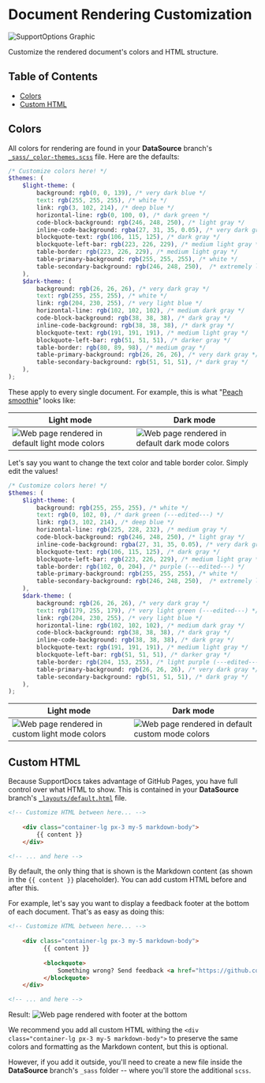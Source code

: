 # Document Rendering Customization
![SupportOptions Graphic](https://raw.githubusercontent.com/aheze/SupportDocs/main/Assets/CustomizableRenderedDocument.png)

Customize the rendered document's colors and HTML structure.

## Table of Contents

-   [Colors](#colors)
-   [Custom HTML](#custom-html)

## Colors
All colors for rendering are found in your **DataSource** branch's [`_sass/_color-themes.scss`](https://github.com/aheze/SupportDocs/blob/DataSource/_sass/_color-themes.scss) file. Here are the defaults:

```scss
/* Customize colors here! */
$themes: (
    $light-theme: (
        background: rgb(0, 0, 139), /* very dark blue */
        text: rgb(255, 255, 255), /* white */
        link: rgb(3, 102, 214), /* deep blue */
        horizontal-line: rgb(0, 100, 0), /* dark green */
        code-block-background: rgb(246, 248, 250), /* light gray */
        inline-code-background: rgba(27, 31, 35, 0.05), /* very dark gray but with alpha, results in light gray */
        blockquote-text: rgb(106, 115, 125), /* dark gray */
        blockquote-left-bar: rgb(223, 226, 229), /* medium light gray */
        table-border: rgb(223, 226, 229), /* medium light gray */
        table-primary-background: rgb(255, 255, 255), /* white */
        table-secondary-background: rgb(246, 248, 250),  /* extremely light gray */
    ),
    $dark-theme: (
        background: rgb(26, 26, 26), /* very dark gray */
        text: rgb(255, 255, 255), /* white */
        link: rgb(204, 230, 255), /* very light blue */
        horizontal-line: rgb(102, 102, 102), /* medium dark gray */
        code-block-background: rgb(38, 38, 38), /* dark gray */
        inline-code-background: rgb(38, 38, 38), /* dark gray */
        blockquote-text: rgb(191, 191, 191), /* medium light gray */
        blockquote-left-bar: rgb(51, 51, 51), /* darker gray */
        table-border: rgb(80, 89, 98), /* medium gray */
        table-primary-background: rgb(26, 26, 26), /* very dark gray */
        table-secondary-background: rgb(51, 51, 51), /* dark gray */
    ),
);
```
These apply to every single document. For example, this is what "[Peach smoothie](https://github.com/aheze/SupportDocs/blob/DataSource/Sample-Smoothies/Peach.md)" looks like:

Light mode | Dark mode
--- | ---
![Web page rendered in default light mode colors](https://raw.githubusercontent.com/aheze/SupportDocs/main/Assets/RenderingDocuments/defaultLight.png) | ![Web page rendered in default dark mode colors](https://raw.githubusercontent.com/aheze/SupportDocs/main/Assets/RenderingDocuments/defaultDark.png)

Let's say you want to change the text color and table border color. Simply edit the values!
```scss
/* Customize colors here! */
$themes: (
    $light-theme: (
        background: rgb(255, 255, 255), /* white */
        text: rgb(0, 102, 0), /* dark green (---edited---) */
        link: rgb(3, 102, 214), /* deep blue */
        horizontal-line: rgb(225, 228, 232), /* medium gray */
        code-block-background: rgb(246, 248, 250), /* light gray */
        inline-code-background: rgba(27, 31, 35, 0.05), /* very dark gray but with alpha, results in light gray */
        blockquote-text: rgb(106, 115, 125), /* dark gray */
        blockquote-left-bar: rgb(223, 226, 229), /* medium light gray */
        table-border: rgb(102, 0, 204), /* purple (---edited---) */ 
        table-primary-background: rgb(255, 255, 255), /* white */
        table-secondary-background: rgb(246, 248, 250),  /* extremely light gray */
    ),
    $dark-theme: (
        background: rgb(26, 26, 26), /* very dark gray */
        text: rgb(179, 255, 179), /* very light green (---edited---) */
        link: rgb(204, 230, 255), /* very light blue */
        horizontal-line: rgb(102, 102, 102), /* medium dark gray */
        code-block-background: rgb(38, 38, 38), /* dark gray */
        inline-code-background: rgb(38, 38, 38), /* dark gray */
        blockquote-text: rgb(191, 191, 191), /* medium light gray */
        blockquote-left-bar: rgb(51, 51, 51), /* darker gray */
        table-border: rgb(204, 153, 255), /* light purple (---edited---) */
        table-primary-background: rgb(26, 26, 26), /* very dark gray */
        table-secondary-background: rgb(51, 51, 51), /* dark gray */
    ),
);
```
Light mode | Dark mode
--- | ---
![Web page rendered in custom light mode colors](https://raw.githubusercontent.com/aheze/SupportDocs/main/Assets/RenderingDocuments/customLight.png) | ![Web page rendered in default custom mode colors](https://raw.githubusercontent.com/aheze/SupportDocs/main/Assets/RenderingDocuments/customDark.png)

## Custom HTML
Because SupportDocs takes advantage of GitHub Pages, you have full control over what HTML to show. This is contained in your **DataSource** branch's [`_layouts/default.html`](https://github.com/aheze/SupportDocs/blob/DataSource/_layouts/default.html) file.

```html
<!-- Customize HTML between here... -->
      
    <div class="container-lg px-3 my-5 markdown-body">
        {{ content }}
    </div>

<!-- ... and here -->
```
By default, the only thing that is shown is the Markdown content (as shown in the `{{ content }}` placeholder). You can add custom HTML before and after this.

For example, let's say you want to display a feedback footer at the bottom of each document. That's as easy as doing this:


```html
<!-- Customize HTML between here... -->
      
    <div class="container-lg px-3 my-5 markdown-body">
          {{ content }}
          
          <blockquote>
              Something wrong? Send feedback <a href="https://github.com/aheze/SupportDocs/issues">here</a>!
          </blockquote>
    </div>

<!-- ... and here -->
```

Result:
![Web page rendered with footer at the bottom](https://raw.githubusercontent.com/aheze/SupportDocs/main/Assets/RenderingDocuments/customFooter.png) 

We recommend you add all custom HTML withing the `<div class="container-lg px-3 my-5 markdown-body">` to preserve the same colors and formatting as the Markdown content, but this is optional.

However, if you add it outside, you'll need to create a new file inside the **DataSource** branch's `_sass` folder -- where you'll store the additional `scss`.



